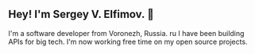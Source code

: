 ## Hey! I'm Sergey V. Elfimov.  👋

I'm a software developer from Voronezh, Russia. ru
I have been building APIs for big tech.
I'm now working free time on my open source projects.
